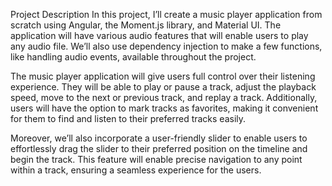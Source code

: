 Project Description
In this project, I’ll create a music player application from scratch using Angular, the Moment.js library, and Material UI. The application will have various audio features that will enable users to play any audio file. We’ll also use dependency injection to make a few functions, like handling audio events, available throughout the project.

The music player application will give users full control over their listening experience. They will be able to play or pause a track, adjust the playback speed, move to the next or previous track, and replay a track. Additionally, users will have the option to mark tracks as favorites, making it convenient for them to find and listen to their preferred tracks easily.

Moreover, we’ll also incorporate a user-friendly slider to enable users to effortlessly drag the slider to their preferred position on the timeline and begin the track. This feature will enable precise navigation to any point within a track, ensuring a seamless experience for the users.

